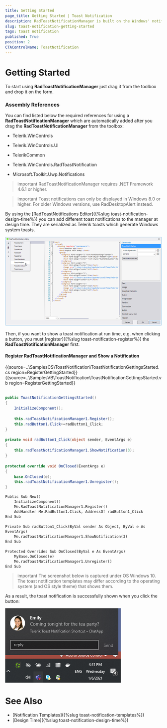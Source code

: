 ```yaml
---
title: Getting Started
page_title: Getting Started | Toast Notification
description: RadToastNotificationManager is built on the Windows' notification system, making it easier for our customers to create and manage notifications.  
slug: toast-notification-getting-started
tags: toast notification
published: True
position: 2 
CTAControlName: ToastNotification
---
```


# Getting Started

To start using **RadToastNotificationManager** just drag it from the toolbox and drop it on the form.

### Assembly References

You can find listed below the required references for using a **RadToastNotificationManager** which are automatically added after you drag the **RadToastNotificationManager** from the toolbox:

* Telerik.WinControls

* Telerik.WinControls.UI

* TelerikCommon

* Telerik.WinControls.RadToastNotification

* Microsoft.Toolkit.Uwp.Notifications

>important RadToastNotificationManager requires .NET Framework 4.6.1 or higher.

>important Toast notifications can only be displayed in Windows 8.0 or higher. For older Windows versions, use RadDesktopAlert instead.

By using the [RadToastNotifications Editor]({%slug toast-notification-design-time%}) you can add different toast notifications to the manager at design time. They are serialized as Telerik toasts which generate Windows system toasts. 

![winforms/toast-notification-design-time003](images/toast-notification-design-time003.png) 

Then, if you want to show a toast notification at run time, e.g. when clicking a button, you must [register]({%slug toast-notification-register%}) the **RadToastNotificationManager** first. 

#### Register RadToastNotificationManager and Show a Notification

{{source=..\SamplesCS\ToastNotification\ToastNotificationGettingsStarted.cs region=RegisterGettingStarted}} 
{{source=..\SamplesVB\ToastNotification\ToastNotificationGettingsStarted.vb region=RegisterGettingStarted}}

````C#

public ToastNotificationGettingsStarted()
{
    InitializeComponent();

    this.radToastNotificationManager1.Register();
    this.radButton1.Click+=radButton1_Click;
}

private void radButton1_Click(object sender, EventArgs e)
{
    this.radToastNotificationManager1.ShowNotification(3);
}

protected override void OnClosed(EventArgs e)
{
    base.OnClosed(e);
    this.radToastNotificationManager1.Unregister();
}


````
````VB.NET
Public Sub New()
    InitializeComponent()
    Me.RadToastNotificationManager1.Register()
    AddHandler Me.RadButton1.Click, AddressOf radButton1_Click
End Sub

Private Sub radButton1_Click(ByVal sender As Object, ByVal e As EventArgs)
    Me.radToastNotificationManager1.ShowNotification(3)
End Sub

Protected Overrides Sub OnClosed(ByVal e As EventArgs)
    MyBase.OnClosed(e)
    Me.radToastNotificationManager1.Unregister()
End Sub

````

>important The screenshot below is captured under OS Windows 10. The toast notification templates may differ according to the operating system (and OS style theme) that shows them.
  
As a result, the toast notification is successfully shown when you click the button:

![winforms/toast-notification-getting-started001](images/toast-notification-getting-started001.png) 



# See Also

* [Notification Templates]({%slug toast-notification-templates%})
* [Design Time]({%slug toast-notification-design-time%})
 
        
